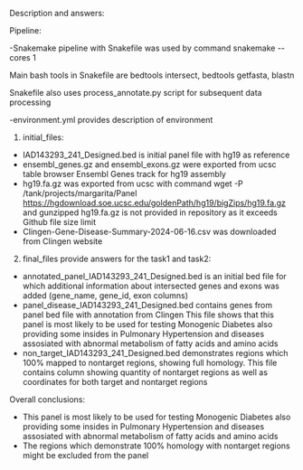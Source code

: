 Description and answers:

Pipeline:

-Snakemake pipeline with Snakefile was used by command snakemake --cores 1

Main bash tools in Snakefile are bedtools intersect, bedtools getfasta, blastn

Snakefile also uses process_annotate.py script for subsequent data processing

-environment.yml provides description of environment


1) initial_files:

- IAD143293_241_Designed.bed is initial panel file with hg19 as reference
- ensembl_genes.gz and ensembl_exons.gz were exported from ucsc table browser Ensembl Genes track for hg19 assembly
- hg19.fa.gz was exported from ucsc with command wget -P /tank/projects/margarita/Panel https://hgdownload.soe.ucsc.edu/goldenPath/hg19/bigZips/hg19.fa.gz and gunzipped
  hg19.fa.gz is not provided in repository as it exceeds Github file size limit
- Clingen-Gene-Disease-Summary-2024-06-16.csv was downloaded from Clingen website


2) final_files provide answers for the task1 and task2:

- annotated_panel_IAD143293_241_Designed.bed is an initial bed file for which additional information about intersected genes and exons was added (gene_name, gene_id, exon columns)
- panel_disease_IAD143293_241_Designed.bed contains genes from panel bed file with annotation from Clingen
  This file shows that this panel is most likely to be used for testing Monogenic Diabetes also providing some insides in Pulmonary Hypertension and diseases assosiated with abnormal metabolism of fatty acids and amino acids
- non_target_IAD143293_241_Designed.bed demonstrates regions which 100% mapped to nontarget regions, showing full homology. 
  This file contains column showing quantity of nontarget regions as well as coordinates for both target and nontarget regions 




Overall conclusions:
- This panel is most likely to be used for testing Monogenic Diabetes also providing some insides in Pulmonary Hypertension and diseases assosiated with abnormal metabolism of fatty acids and amino acids
- The regions which demonstrate 100% homology with nontarget regions might be excluded from the panel
